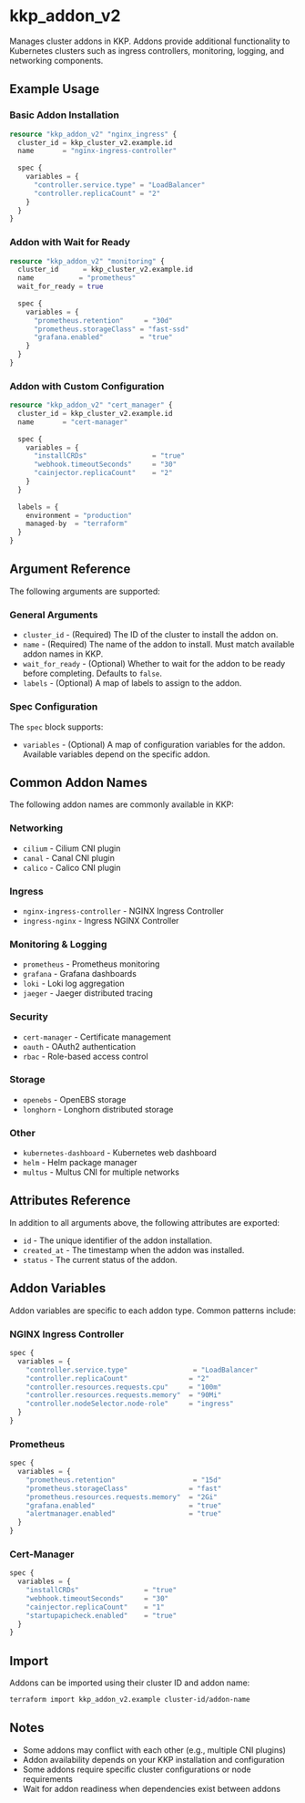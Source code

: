 # kkp_addon_v2

Manages cluster addons in KKP. Addons provide additional functionality to Kubernetes clusters such as ingress controllers, monitoring, logging, and networking components.

## Example Usage

### Basic Addon Installation

```terraform
resource "kkp_addon_v2" "nginx_ingress" {
  cluster_id = kkp_cluster_v2.example.id
  name       = "nginx-ingress-controller"
  
  spec {
    variables = {
      "controller.service.type" = "LoadBalancer"
      "controller.replicaCount" = "2"
    }
  }
}
```

### Addon with Wait for Ready

```terraform
resource "kkp_addon_v2" "monitoring" {
  cluster_id      = kkp_cluster_v2.example.id
  name           = "prometheus"
  wait_for_ready = true
  
  spec {
    variables = {
      "prometheus.retention"     = "30d"
      "prometheus.storageClass" = "fast-ssd"
      "grafana.enabled"         = "true"
    }
  }
}
```

### Addon with Custom Configuration

```terraform
resource "kkp_addon_v2" "cert_manager" {
  cluster_id = kkp_cluster_v2.example.id
  name       = "cert-manager"
  
  spec {
    variables = {
      "installCRDs"                = "true"
      "webhook.timeoutSeconds"     = "30"
      "cainjector.replicaCount"    = "2"
    }
  }
  
  labels = {
    environment = "production"
    managed-by  = "terraform"
  }
}
```

## Argument Reference

The following arguments are supported:

### General Arguments

- `cluster_id` - (Required) The ID of the cluster to install the addon on.
- `name` - (Required) The name of the addon to install. Must match available addon names in KKP.
- `wait_for_ready` - (Optional) Whether to wait for the addon to be ready before completing. Defaults to `false`.
- `labels` - (Optional) A map of labels to assign to the addon.

### Spec Configuration

The `spec` block supports:

- `variables` - (Optional) A map of configuration variables for the addon. Available variables depend on the specific addon.

## Common Addon Names

The following addon names are commonly available in KKP:

### Networking
- `cilium` - Cilium CNI plugin
- `canal` - Canal CNI plugin
- `calico` - Calico CNI plugin

### Ingress
- `nginx-ingress-controller` - NGINX Ingress Controller
- `ingress-nginx` - Ingress NGINX Controller

### Monitoring & Logging
- `prometheus` - Prometheus monitoring
- `grafana` - Grafana dashboards
- `loki` - Loki log aggregation
- `jaeger` - Jaeger distributed tracing

### Security
- `cert-manager` - Certificate management
- `oauth` - OAuth2 authentication
- `rbac` - Role-based access control

### Storage
- `openebs` - OpenEBS storage
- `longhorn` - Longhorn distributed storage

### Other
- `kubernetes-dashboard` - Kubernetes web dashboard
- `helm` - Helm package manager
- `multus` - Multus CNI for multiple networks

## Attributes Reference

In addition to all arguments above, the following attributes are exported:

- `id` - The unique identifier of the addon installation.
- `created_at` - The timestamp when the addon was installed.
- `status` - The current status of the addon.

## Addon Variables

Addon variables are specific to each addon type. Common patterns include:

### NGINX Ingress Controller
```terraform
spec {
  variables = {
    "controller.service.type"                = "LoadBalancer"
    "controller.replicaCount"               = "2"
    "controller.resources.requests.cpu"     = "100m"
    "controller.resources.requests.memory"  = "90Mi"
    "controller.nodeSelector.node-role"     = "ingress"
  }
}
```

### Prometheus
```terraform
spec {
  variables = {
    "prometheus.retention"                   = "15d"
    "prometheus.storageClass"               = "fast"
    "prometheus.resources.requests.memory"  = "2Gi"
    "grafana.enabled"                       = "true"
    "alertmanager.enabled"                  = "true"
  }
}
```

### Cert-Manager
```terraform
spec {
  variables = {
    "installCRDs"                = "true"
    "webhook.timeoutSeconds"     = "30"
    "cainjector.replicaCount"    = "1"
    "startupapicheck.enabled"    = "true"
  }
}
```

## Import

Addons can be imported using their cluster ID and addon name:

```bash
terraform import kkp_addon_v2.example cluster-id/addon-name
```

## Notes

- Some addons may conflict with each other (e.g., multiple CNI plugins)
- Addon availability depends on your KKP installation and configuration
- Some addons require specific cluster configurations or node requirements
- Wait for addon readiness when dependencies exist between addons